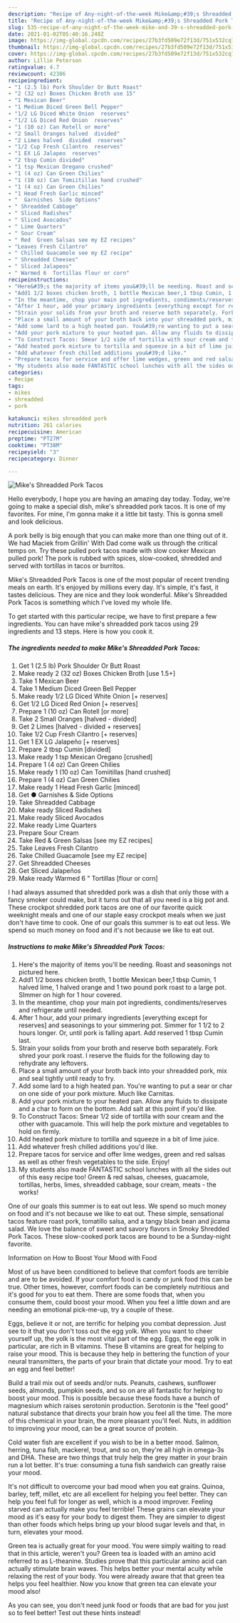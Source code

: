 ```yaml
---
description: "Recipe of Any-night-of-the-week Mike&amp;#39;s Shreadded Pork Tacos"
title: "Recipe of Any-night-of-the-week Mike&amp;#39;s Shreadded Pork Tacos"
slug: 535-recipe-of-any-night-of-the-week-mike-and-39-s-shreadded-pork-tacos
date: 2021-01-02T05:40:16.248Z
image: https://img-global.cpcdn.com/recipes/27b3fd509e72f13d/751x532cq70/mikes-shreadded-pork-tacos-recipe-main-photo.jpg
thumbnail: https://img-global.cpcdn.com/recipes/27b3fd509e72f13d/751x532cq70/mikes-shreadded-pork-tacos-recipe-main-photo.jpg
cover: https://img-global.cpcdn.com/recipes/27b3fd509e72f13d/751x532cq70/mikes-shreadded-pork-tacos-recipe-main-photo.jpg
author: Lillie Peterson
ratingvalue: 4.7
reviewcount: 42386
recipeingredient:
- "1 (2.5 lb) Pork Shoulder Or Butt Roast"
- "2 (32 oz) Boxes Chicken Broth use 15"
- "1 Mexican Beer"
- "1 Medium Diced Green Bell Pepper"
- "1/2 LG Diced White Onion  reserves"
- "1/2 LG Diced Red Onion  reserves"
- "1 (10 oz) Can Rotell or more"
- "2 Small Oranges halved  divided"
- "2 Limes halved  divided  reserves"
- "1/2 Cup Fresh Cilantro  reserves"
- "1 EX LG Jalapeo  reserves"
- "2 tbsp Cumin divided"
- "1 tsp Mexican Oregano crushed"
- "1 (4 oz) Can Green Chilies"
- "1 (10 oz) Can Tomiitillas hand crushed"
- "1 (4 oz) Can Green Chilies"
- "1 Head Fresh Garlic minced"
- "  Garnishes  Side Options"
- " Shreadded Cabbage"
- " Sliced Radishes"
- " Sliced Avocados"
- " Lime Quarters"
- " Sour Cream"
- " Red  Green Salsas see my EZ recipes"
- "Leaves Fresh Cilantro"
- " Chilled Guacamole see my EZ recipe"
- " Shreadded Cheeses"
- " Sliced Jalapeos"
- " Warmed 6  Tortillas flour or corn"
recipeinstructions:
- "Here&#39;s the majority of items you&#39;ll be needing. Roast and seasonings not pictured here."
- "Add1 1/2 boxes chicken broth, 1 bottle Mexican beer,1 tbsp Cumin, 1 halved lime, 1 halved orange and 1 two pound pork roast to a large pot. SImmer on high for 1 hour covered."
- "In the meantime, chop your main pot ingredients, condiments/reserves and refrigerate until needed."
- "After 1 hour, add your primary ingredients [everything except for reserves] and seasonings to your simmering pot. Simmer for 1 1/2 to 2 hours longer. Or, until pork is falling apart. Add reserved 1 tbsp Cumin last."
- "Strain your solids from your broth and reserve both separately. Fork shred your pork roast. I reserve the fluids for the following day to rehydrate any leftovers."
- "Place a small amount of your broth back into your shreadded pork, mix and seal tightly until ready to fry."
- "Add some lard to a high heated pan. You&#39;re wanting to put a sear or char on one side of your pork mixture. Much like Carnitas."
- "Add your pork mixture to your heated pan. Allow any fluids to dissipate and a char to form on the bottom. Add salt at this point if you&#39;d like."
- "To Construct Tacos: Smear 1/2 side of tortilla with sour cream and the other with guacamole. This will help the pork mixture and vegetables to hold on firmly."
- "Add heated pork mixture to tortilla and squeeze in a bit of lime juice."
- "Add whatever fresh chilled additions you&#39;d like."
- "Prepare tacos for service and offer lime wedges, green and red salsas as well as other fresh vegetables to the side. Enjoy!"
- "My students also made FANTASTIC school lunches with all the sides out of this easy recipe too! Green &amp; red salsas, cheeses, guacamole, tortillas, herbs, limes, shreadded cabbage, sour cream, meats - the works!"
categories:
- Recipe
tags:
- mikes
- shreadded
- pork

katakunci: mikes shreadded pork 
nutrition: 261 calories
recipecuisine: American
preptime: "PT27M"
cooktime: "PT38M"
recipeyield: "3"
recipecategory: Dinner

---
```



![Mike&#39;s Shreadded Pork Tacos](https://img-global.cpcdn.com/recipes/27b3fd509e72f13d/751x532cq70/mikes-shreadded-pork-tacos-recipe-main-photo.jpg)

Hello everybody, I hope you are having an amazing day today. Today, we're going to make a special dish, mike&#39;s shreadded pork tacos. It is one of my favorites. For mine, I'm gonna make it a little bit tasty. This is gonna smell and look delicious.

A pork belly is big enough that you can make more than one thing out of it. We had Maciek from Grillin&#39; With Dad come walk us through the critical temps on. Try these pulled pork tacos made with slow cooker Mexican pulled pork! The pork is rubbed with spices, slow-cooked, shredded and served with tortillas in tacos or burritos.

Mike&#39;s Shreadded Pork Tacos is one of the most popular of recent trending meals on earth. It's enjoyed by millions every day. It's simple, it's fast, it tastes delicious. They are nice and they look wonderful. Mike&#39;s Shreadded Pork Tacos is something which I've loved my whole life.


To get started with this particular recipe, we have to first prepare a few ingredients. You can have mike&#39;s shreadded pork tacos using 29 ingredients and 13 steps. Here is how you cook it.

<!--inarticleads1-->

##### The ingredients needed to make Mike&#39;s Shreadded Pork Tacos:

1. Get 1 (2.5 lb) Pork Shoulder Or Butt Roast
1. Make ready 2 (32 oz) Boxes Chicken Broth [use 1.5+]
1. Take 1 Mexican Beer
1. Take 1 Medium Diced Green Bell Pepper
1. Make ready 1/2 LG Diced White Onion [+ reserves]
1. Get 1/2 LG Diced Red Onion [+ reserves]
1. Prepare 1 (10 oz) Can Rotell [or more]
1. Take 2 Small Oranges [halved - divided]
1. Get 2 Limes [halved - divided + reserves]
1. Take 1/2 Cup Fresh Cilantro [+ reserves]
1. Get 1 EX LG Jalapeño [+ reserves]
1. Prepare 2 tbsp Cumin [divided]
1. Make ready 1 tsp Mexican Oregano [crushed]
1. Prepare 1 (4 oz) Can Green Chilies
1. Make ready 1 (10 oz) Can Tomiitillas [hand crushed]
1. Prepare 1 (4 oz) Can Green Chilies
1. Make ready 1 Head Fresh Garlic [minced]
1. Get  ● Garnishes &amp; Side Options
1. Take  Shreadded Cabbage
1. Make ready  Sliced Radishes
1. Make ready  Sliced Avocados
1. Make ready  Lime Quarters
1. Prepare  Sour Cream
1. Take  Red &amp; Green Salsas [see my EZ recipes]
1. Take Leaves Fresh Cilantro
1. Take  Chilled Guacamole [see my EZ recipe]
1. Get  Shreadded Cheeses
1. Get  Sliced Jalapeños
1. Make ready  Warmed 6 &#34; Tortillas [flour or corn]


I had always assumed that shredded pork was a dish that only those with a fancy smoker could make, but it turns out that all you need is a big pot and. These crockpot shredded pork tacos are one of our favorite quick weeknight meals and one of our staple easy crockpot meals when we just don&#39;t have time to cook. One of our goals this summer is to eat out less. We spend so much money on food and it&#39;s not because we like to eat out. 

<!--inarticleads2-->

##### Instructions to make Mike&#39;s Shreadded Pork Tacos:

1. Here&#39;s the majority of items you&#39;ll be needing. Roast and seasonings not pictured here.
1. Add1 1/2 boxes chicken broth, 1 bottle Mexican beer,1 tbsp Cumin, 1 halved lime, 1 halved orange and 1 two pound pork roast to a large pot. SImmer on high for 1 hour covered.
1. In the meantime, chop your main pot ingredients, condiments/reserves and refrigerate until needed.
1. After 1 hour, add your primary ingredients [everything except for reserves] and seasonings to your simmering pot. Simmer for 1 1/2 to 2 hours longer. Or, until pork is falling apart. Add reserved 1 tbsp Cumin last.
1. Strain your solids from your broth and reserve both separately. Fork shred your pork roast. I reserve the fluids for the following day to rehydrate any leftovers.
1. Place a small amount of your broth back into your shreadded pork, mix and seal tightly until ready to fry.
1. Add some lard to a high heated pan. You&#39;re wanting to put a sear or char on one side of your pork mixture. Much like Carnitas.
1. Add your pork mixture to your heated pan. Allow any fluids to dissipate and a char to form on the bottom. Add salt at this point if you&#39;d like.
1. To Construct Tacos: Smear 1/2 side of tortilla with sour cream and the other with guacamole. This will help the pork mixture and vegetables to hold on firmly.
1. Add heated pork mixture to tortilla and squeeze in a bit of lime juice.
1. Add whatever fresh chilled additions you&#39;d like.
1. Prepare tacos for service and offer lime wedges, green and red salsas as well as other fresh vegetables to the side. Enjoy!
1. My students also made FANTASTIC school lunches with all the sides out of this easy recipe too! Green &amp; red salsas, cheeses, guacamole, tortillas, herbs, limes, shreadded cabbage, sour cream, meats - the works!


One of our goals this summer is to eat out less. We spend so much money on food and it&#39;s not because we like to eat out. These simple, sensational tacos feature roast pork, tomatillo salsa, and a tangy black bean and jicama salad. We love the balance of sweet and savory flavors in Smoky Shredded Pork Tacos. These slow-cooked pork tacos are bound to be a Sunday-night favorite. 

Information on How to Boost Your Mood with Food


Most of us have been conditioned to believe that comfort foods are terrible and are to be avoided. If your comfort food is candy or junk food this can be true. Other times, however, comfort foods can be completely nutritious and it's good for you to eat them. There are some foods that, when you consume them, could boost your mood. When you feel a little down and are needing an emotional pick-me-up, try a couple of these.

Eggs, believe it or not, are terrific for helping you combat depression. Just see to it that you don't toss out the egg yolk. When you want to cheer yourself up, the yolk is the most vital part of the egg. Eggs, the egg yolk in particular, are rich in B vitamins. These B vitamins are great for helping to raise your mood. This is because they help in bettering the function of your neural transmitters, the parts of your brain that dictate your mood. Try to eat an egg and feel better!

Build a trail mix out of seeds and/or nuts. Peanuts, cashews, sunflower seeds, almonds, pumpkin seeds, and so on are all fantastic for helping to boost your mood. This is possible because these foods have a bunch of magnesium which raises serotonin production. Serotonin is the "feel good" natural substance that directs your brain how you feel all the time. The more of this chemical in your brain, the more pleasant you'll feel. Nuts, in addition to improving your mood, can be a great source of protein.

Cold water fish are excellent if you wish to be in a better mood. Salmon, herring, tuna fish, mackerel, trout, and so on, they're all high in omega-3s and DHA. These are two things that truly help the grey matter in your brain run a lot better. It's true: consuming a tuna fish sandwich can greatly raise your mood. 

It's not difficult to overcome your bad mood when you eat grains. Quinoa, barley, teff, millet, etc are all excellent for helping you feel better. They can help you feel full for longer as well, which is a mood improver. Feeling starved can actually make you feel terrible! These grains can elevate your mood as it's easy for your body to digest them. They are simpler to digest than other foods which helps bring up your blood sugar levels and that, in turn, elevates your mood.

Green tea is actually great for your mood. You were simply waiting to read that in this article, weren't you? Green tea is loaded with an amino acid referred to as L-theanine. Studies prove that this particular amino acid can actually stimulate brain waves. This helps better your mental acuity while relaxing the rest of your body. You were already aware that that green tea helps you feel healthier. Now you know that green tea can elevate your mood also!

As you can see, you don't need junk food or foods that are bad for you just so to feel better! Test out  these hints  instead!


